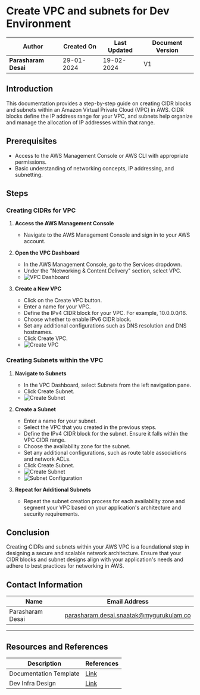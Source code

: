 # Create VPC and subnets for Dev Environment

| **Author**           | **Created On** | **Last Updated** | **Document Version** |
| -------------------- | -------------- | ---------------- | -------------------- |
| **Parasharam Desai** | 29-01-2024     | 19-02-2024       | V1                   |

## Introduction

This documentation provides a step-by-step guide on creating CIDR blocks and subnets within an Amazon Virtual Private Cloud (VPC) in AWS. CIDR blocks define the IP address range for your VPC, and subnets help organize and manage the allocation of IP addresses within that range.

## Prerequisites

- Access to the AWS Management Console or AWS CLI with appropriate permissions.
- Basic understanding of networking concepts, IP addressing, and subnetting.

## Steps

### Creating CIDRs for VPC

1. **Access the AWS Management Console**
   
   * Navigate to the AWS Management Console and sign in to your AWS account.

2. **Open the VPC Dashboard**
   
   * In the AWS Management Console, go to the Services dropdown.
   * Under the "Networking & Content Delivery" section, select VPC.
   * ![VPC Dashboard](https://github.com/CodeOps-Hub/Documentation/assets/156056709/34957e67-171d-4e4e-b7c7-acabfb4e6096)

3. **Create a New VPC**
   
   * Click on the Create VPC button.
   * Enter a name for your VPC.
   * Define the IPv4 CIDR block for your VPC. For example, 10.0.0.0/16.
   * Choose whether to enable IPv6 CIDR block.
   * Set any additional configurations such as DNS resolution and DNS hostnames.
   * Click Create VPC.
   * ![Create VPC](https://github.com/CodeOps-Hub/Documentation/assets/156056709/64979124-b435-41b3-8066-9da8387c1822)

### Creating Subnets within the VPC

1. **Navigate to Subnets**
   
   * In the VPC Dashboard, select Subnets from the left navigation pane.
   * Click Create Subnet.
   * ![Create Subnet](https://github.com/CodeOps-Hub/Documentation/assets/156056709/91b5ff3d-ac45-4a87-835f-41903a1f12c4)

2. **Create a Subnet**
   
   * Enter a name for your subnet.
   * Select the VPC that you created in the previous steps.
   * Define the IPv4 CIDR block for the subnet. Ensure it falls within the VPC CIDR range.
   * Choose the availability zone for the subnet.
   * Set any additional configurations, such as route table associations and network ACLs.
   * Click Create Subnet.
   * ![Create Subnet](https://github.com/CodeOps-Hub/Documentation/assets/156056709/4b563a06-a926-41dc-aa4b-2161b90999e5)
   * ![Subnet Configuration](https://github.com/CodeOps-Hub/Documentation/assets/156056709/9ffbf5c5-8561-4d8d-a2f9-4d30cfd53563)

3. **Repeat for Additional Subnets**
   
   * Repeat the subnet creation process for each availability zone and segment your VPC based on your application's architecture and security requirements.

## Conclusion

Creating CIDRs and subnets within your AWS VPC is a foundational step in designing a secure and scalable network architecture. Ensure that your CIDR blocks and subnet designs align with your application's needs and adhere to best practices for networking in AWS.

## Contact Information

| Name               | Email Address                               |
| ------------------ | ------------------------------------------- |
| Parasharam Desai   | parasharam.desai.snaatak@mygurukulam.co    |

---

## Resources and References

| Description           | References                                                        |
| --------------------- | ----------------------------------------------------------------- |
| Documentation Template | [Link](https://github.com/OT-MICROSERVICES/documentation-template/wiki/Application-Template) |
| Dev Infra Design      | [Link](https://github.com/CodeOps-Hub/Documentation/blob/main/Application_CI/Design/09-%20Cloud%20Infra%20Design/Cloud-Infra-Design-Dev.md) |
